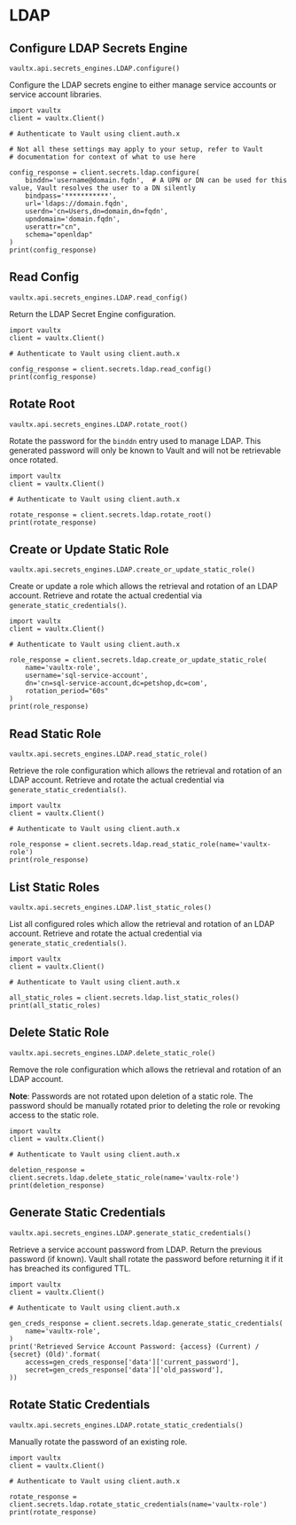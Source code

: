 # LDAP

## Configure LDAP Secrets Engine

`vaultx.api.secrets_engines.LDAP.configure()`

Configure the LDAP secrets engine to either manage service accounts or service account libraries.

```python3
import vaultx
client = vaultx.Client()

# Authenticate to Vault using client.auth.x

# Not all these settings may apply to your setup, refer to Vault
# documentation for context of what to use here

config_response = client.secrets.ldap.configure(
    binddn='username@domain.fqdn',  # A UPN or DN can be used for this value, Vault resolves the user to a DN silently
    bindpass='***********',
    url='ldaps://domain.fqdn',
    userdn='cn=Users,dn=domain,dn=fqdn',
    upndomain='domain.fqdn',
    userattr="cn",
    schema="openldap"
)
print(config_response)
```

## Read Config

`vaultx.api.secrets_engines.LDAP.read_config()`

Return the LDAP Secret Engine configuration.

```python3
import vaultx
client = vaultx.Client()

# Authenticate to Vault using client.auth.x

config_response = client.secrets.ldap.read_config()
print(config_response)
```

## Rotate Root

`vaultx.api.secrets_engines.LDAP.rotate_root()`

Rotate the password for the `binddn` entry used to manage LDAP. This generated password will only be known to Vault and will not be retrievable once rotated.

```python3
import vaultx
client = vaultx.Client()

# Authenticate to Vault using client.auth.x

rotate_response = client.secrets.ldap.rotate_root()
print(rotate_response)
```

## Create or Update Static Role

`vaultx.api.secrets_engines.LDAP.create_or_update_static_role()`

Create or update a role which allows the retrieval and rotation of an LDAP account. Retrieve and rotate the actual credential via `generate_static_credentials()`.

```python3
import vaultx
client = vaultx.Client()

# Authenticate to Vault using client.auth.x

role_response = client.secrets.ldap.create_or_update_static_role(
    name='vaultx-role',
    username='sql-service-account',
    dn='cn=sql-service-account,dc=petshop,dc=com',
    rotation_period="60s"
)
print(role_response)
```

## Read Static Role

`vaultx.api.secrets_engines.LDAP.read_static_role()`

Retrieve the role configuration which allows the retrieval and rotation of an LDAP account. Retrieve and rotate the actual credential via `generate_static_credentials()`.

```python3
import vaultx
client = vaultx.Client()

# Authenticate to Vault using client.auth.x

role_response = client.secrets.ldap.read_static_role(name='vaultx-role')
print(role_response)
```

## List Static Roles

`vaultx.api.secrets_engines.LDAP.list_static_roles()`

List all configured roles which allow the retrieval and rotation of an LDAP account. Retrieve and rotate the actual credential via `generate_static_credentials()`.

```python3
import vaultx
client = vaultx.Client()

# Authenticate to Vault using client.auth.x

all_static_roles = client.secrets.ldap.list_static_roles()
print(all_static_roles)
```

## Delete Static Role

`vaultx.api.secrets_engines.LDAP.delete_static_role()`

Remove the role configuration which allows the retrieval and rotation of an LDAP account.

**Note**: Passwords are not rotated upon deletion of a static role. The password should be manually rotated prior to deleting the role or revoking access to the static role.

```python3
import vaultx
client = vaultx.Client()

# Authenticate to Vault using client.auth.x

deletion_response = client.secrets.ldap.delete_static_role(name='vaultx-role')
print(deletion_response)
```

## Generate Static Credentials

`vaultx.api.secrets_engines.LDAP.generate_static_credentials()`

Retrieve a service account password from LDAP. Return the previous password (if known). Vault shall rotate the password before returning it if it has breached its configured TTL.

```python3
import vaultx
client = vaultx.Client()

# Authenticate to Vault using client.auth.x

gen_creds_response = client.secrets.ldap.generate_static_credentials(
    name='vaultx-role',
)
print('Retrieved Service Account Password: {access} (Current) / {secret} (Old)'.format(
    access=gen_creds_response['data']['current_password'],
    secret=gen_creds_response['data']['old_password'],
))
```

## Rotate Static Credentials

`vaultx.api.secrets_engines.LDAP.rotate_static_credentials()`

Manually rotate the password of an existing role.

```python3
import vaultx
client = vaultx.Client()

# Authenticate to Vault using client.auth.x

rotate_response = client.secrets.ldap.rotate_static_credentials(name='vaultx-role')
print(rotate_response)
```
